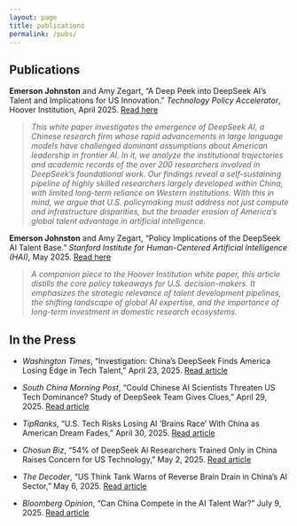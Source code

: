 ```yaml
---
layout: page
title: publications
permalink: /pubs/
---
```


## Publications


**Emerson Johnston** and Amy Zegart, “A Deep Peek into DeepSeek AI’s Talent and Implications for US Innovation.” *Technology Policy Accelerator*, Hoover Institution, April 2025. [Read here](https://www.hoover.org/research/deep-peek-deepseek-ais-talent-and-implications-us-innovation)    

> *This white paper investigates the emergence of DeepSeek AI, a Chinese research firm whose rapid advancements in large language models have challenged dominant assumptions about American leadership in frontier AI. In it, we analyze the institutional trajectories and academic records of the over 200 researchers involved in DeepSeek’s foundational work. Our findings reveal a self-sustaining pipeline of highly skilled researchers largely developed within China, with limited long-term reliance on Western institutions. With this in mind, we argue that U.S. policymaking must address not just compute and infrastructure disparities, but the broader erosion of America’s global talent advantage in artificial intelligence.*

**Emerson Johnston** and Amy Zegart, “Policy Implications of the DeepSeek AI Talent Base.” *Stanford Institute for Human-Centered Artificial Intelligence (HAI)*, May 2025. [Read here](https://hai.stanford.edu/policy/policy-implications-of-deepseek-ai-talent-base)

> *A companion piece to the Hoover Institution white paper, this article distills the core policy takeaways for U.S. decision-makers. It emphasizes the strategic relevance of talent development pipelines, the shifting landscape of global AI expertise, and the importance of long-term investment in domestic research ecosystems.*

## In the Press

- *Washington Times*, “Investigation: China’s DeepSeek Finds America Losing Edge in Tech Talent,” April 23, 2025. [Read article](https://www.washingtontimes.com/news/2025/apr/23/investigation-chinas-deepseek-finds-america-losing-edge-tech-talent/)

- *South China Morning Post*, “Could Chinese AI Scientists Threaten US Tech Dominance? Study of DeepSeek Team Gives Clues,” April 29, 2025. [Read article](https://www.scmp.com/news/china/science/article/3308558/could-chinese-ai-scientists-threaten-us-tech-dominance-study-deepseek-team-gives-clues?module=top_story&pgtype=homepage)

- *TipRanks*, “U.S. Tech Risks Losing AI ‘Brains Race’ With China as American Dream Fades,” April 30, 2025. [Read article](https://www.tipranks.com/news/u-s-tech-risks-losing-ai-brains-race-with-china-as-american-dream-fades)

- *Chosun Biz*, “54% of DeepSeek AI Researchers Trained Only in China Raises Concern for US Technology,” May 2, 2025. [Read article](https://biz.chosun.com/en/en-it/2025/05/02/XQOIURH2ZFB3FML7K4KMBDB4WE/)

- *The Decoder*, “US Think Tank Warns of Reverse Brain Drain in China’s AI Sector,” May 6, 2025. [Read article](https://the-decoder.com/us-think-tank-warns-of-reverse-brain-drain-in-chinas-ai-sector/)

- *Bloomberg Opinion*, “Can China Compete in the AI Talent War?” July 9, 2025. [Read article](https://www.bloomberg.com/opinion/articles/2025-07-09/can-china-compete-with-the-us-in-the-ai-talent-war)
